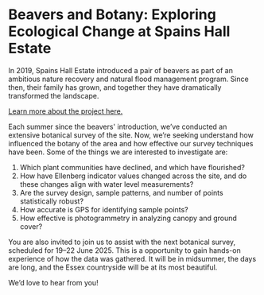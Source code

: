 # Beavers and Botany: Exploring Ecological Change at Spains Hall Estate

In 2019, Spains Hall Estate introduced a pair of beavers as part of an ambitious nature recovery and natural flood management program. Since then, their family has grown, and together they have dramatically transformed the landscape.

[Learn more about the project here.](https://www.spainshallestate.co.uk/nfm_beavers)

Each summer since the beavers' introduction, we’ve conducted an extensive botanical survey of the site. Now, we’re seeking understand how influenced the botany of the area and how effective our survey techniques have been.  Some of the things we are interested to investigate are:

1. Which plant communities have declined, and which have flourished?
2. How have Ellenberg indicator values changed across the site, and do these changes align with water level measurements?
1. Are the survey design, sample patterns, and number of points statistically robust?
3. How accurate is GPS for identifying sample points?
4. How effective is photogrammetry in analyzing canopy and ground cover?

You are also invited to join us to assist with the next botanical survey, scheduled for 19–22 June 2025. This is a opportunity to gain hands-on experience of how the data was gathered.  It will be in midsummer, the days are long, and the Essex countryside will be at its most beautiful.

We’d love to hear from you!

